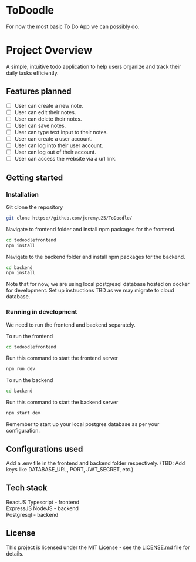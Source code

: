 # ToDoodle
For now the most basic To Do App we can possibly do.

# Project Overview
A simple, intuitive todo application to help users organize and track their daily tasks efficiently.

## Features planned
- [ ]  User can create a new note.
- [ ]  User can edit their notes.
- [ ]  User can delete their notes.
- [ ]  User can save notes.
- [ ]  User can type text input to their notes.
- [ ]  User can create a user account.
- [ ]  User can log into their user account.
- [ ]  User can log out of their account.
- [ ]  User can access the website via a url link.

## Getting started

### Installation

Git clone the repository
```sh
git clone https://github.com/jeremyu25/ToDoodle/
```
Navigate to frontend folder and install npm packages for the frontend.
```sh
cd todoodlefrontend
npm install
```

Navigate to the backend folder and install npm packages for the backend.
```sh
cd backend
npm install
```

Note that for now, we are using local postgresql database hosted on docker for development. Set up instructions TBD as we may migrate to cloud database.

### Running in development

We need to run the frontend and backend separately.

To run the frontend
```sh
cd todoodlefrontend
```
Run this command to start the frontend server
```sh
npm run dev
```

To run the backend
```sh
cd backend
```

Run this command to start the backend server
```sh
npm start dev
```

Remember to start up your local postgres database as per your configuration.

## Configurations used

Add a .env file in the frontend and backend folder respectively.
(TBD: Add keys like DATABASE_URL, PORT, JWT_SECRET, etc.)

## Tech stack

ReactJS Typescript - frontend  
ExpressJS NodeJS - backend  
Postgresql - backend  

## License

This project is licensed under the MIT License - see the [LICENSE.md](LICENSE.md) file for details.